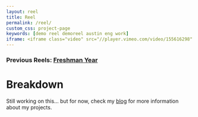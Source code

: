 ```yaml
---
layout: reel
title: Reel
permalink: /reel/
custom_css: project-page
keywords: [demo reel demoreel austin eng work]
iframe: <iframe class="video" src="//player.vimeo.com/video/155616298" width="500" height="281" frameborder="0" webkitallowfullscreen mozallowfullscreen allowfullscreen></iframe>
---
```


<h3>Previous Reels: <a href="/freshman-reel">Freshman Year</a></h3>

<h1 class="page-title">Breakdown</h1>
<!--<h2>C++ Pathtracer</h2>-->
<p>Still working on this... but for now, check my <a href="/blog">blog</a> for more information about my projects.</p>